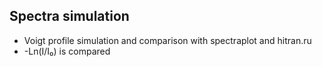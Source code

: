 ## Spectra simulation

- Voigt profile simulation and comparison with spectraplot and hitran.ru
- -Ln(I/I₀) is compared 
